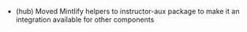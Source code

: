  - (hub) Moved Mintlify helpers to instructor-aux package to make it an integration available for other components
